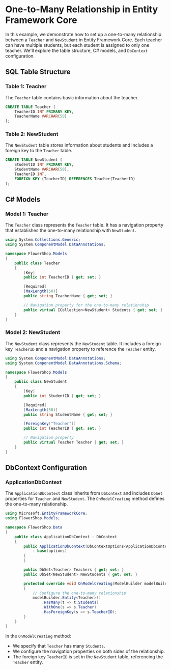 # One-to-Many Relationship in Entity Framework Core

In this example, we demonstrate how to set up a one-to-many relationship between a `Teacher` and `NewStudent` in Entity Framework Core. Each teacher can have multiple students, but each student is assigned to only one teacher. We'll explore the table structure, C# models, and `DbContext` configuration.

## SQL Table Structure

### Table 1: Teacher
The `Teacher` table contains basic information about the teacher.

```sql
CREATE TABLE Teacher (
    TeacherID INT PRIMARY KEY,
    TeacherName VARCHAR(50)
);
```

### Table 2: NewStudent
The `NewStudent` table stores information about students and includes a foreign key to the `Teacher` table.

```sql
CREATE TABLE NewStudent (
    StudentID INT PRIMARY KEY,
    StudentName VARCHAR(50),
    TeacherID INT,
    FOREIGN KEY (TeacherID) REFERENCES Teacher(TeacherID)
);
```

## C# Models

### Model 1: Teacher
The `Teacher` class represents the `Teacher` table. It has a navigation property that establishes the one-to-many relationship with `NewStudent`.

```csharp
using System.Collections.Generic;
using System.ComponentModel.DataAnnotations;

namespace FlowerShop.Models
{
    public class Teacher
    {
        [Key]
        public int TeacherID { get; set; }

        [Required]
        [MaxLength(50)]
        public string TeacherName { get; set; }

        // Navigation property for the one-to-many relationship
        public virtual ICollection<NewStudent> Students { get; set; }
    }
}
```

### Model 2: NewStudent
The `NewStudent` class represents the `NewStudent` table. It includes a foreign key `TeacherID` and a navigation property to reference the `Teacher` entity.

```csharp
using System.ComponentModel.DataAnnotations;
using System.ComponentModel.DataAnnotations.Schema;

namespace FlowerShop.Models
{
    public class NewStudent
    {
        [Key]
        public int StudentID { get; set; }

        [Required]
        [MaxLength(50)]
        public string StudentName { get; set; }

        [ForeignKey("Teacher")]
        public int TeacherID { get; set; }

        // Navigation property
        public virtual Teacher Teacher { get; set; }
    }
}
```

## DbContext Configuration

### ApplicationDbContext
The `ApplicationDbContext` class inherits from `DbContext` and includes `DbSet` properties for `Teacher` and `NewStudent`. The `OnModelCreating` method defines the one-to-many relationship.

```csharp
using Microsoft.EntityFrameworkCore;
using FlowerShop.Models;

namespace FlowerShop.Data
{
    public class ApplicationDbContext : DbContext
    {
        public ApplicationDbContext(DbContextOptions<ApplicationDbContext> options)
            : base(options)
        {
        }

        public DbSet<Teacher> Teachers { get; set; }
        public DbSet<NewStudent> NewStudents { get; set; }

        protected override void OnModelCreating(ModelBuilder modelBuilder)
        {
            // Configure the one-to-many relationship
            modelBuilder.Entity<Teacher>()
                .HasMany(t => t.Students)
                .WithOne(s => s.Teacher)
                .HasForeignKey(s => s.TeacherID);
        }
    }
}
```

In the `OnModelCreating` method:
- We specify that `Teacher` has many `Students`.
- We configure the navigation properties on both sides of the relationship.
- The foreign key `TeacherID` is set in the `NewStudent` table, referencing the `Teacher` entity.
